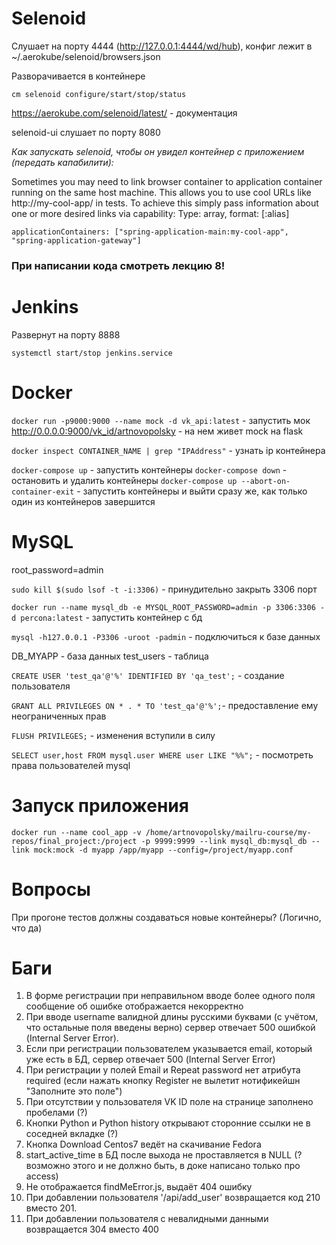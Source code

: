 # Selenoid

Слушает на порту 4444 (http://127.0.0.1:4444/wd/hub), конфиг лежит в ~/.aerokube/selenoid/browsers.json

Разворачивается в контейнере

```cm selenoid configure/start/stop/status```

https://aerokube.com/selenoid/latest/ - документация

selenoid-ui слушает по порту 8080

*Как запускать selenoid, чтобы он увидел контейнер с приложением (передать капабилити):*

Sometimes you may need to link browser container to application container running on the same host machine. 
This allows you to use cool URLs like http://my-cool-app/ in tests. 
To achieve this simply pass information about one or more desired links via capability:
Type: array, format: <container-name>[:alias]

```applicationContainers: ["spring-application-main:my-cool-app", "spring-application-gateway"]```


### При написании кода смотреть лекцию 8!

# Jenkins
Развернут на порту 8888

```systemctl start/stop jenkins.service```

# Docker
```docker run -p9000:9000 --name mock -d vk_api:latest``` - запустить мок
 http://0.0.0.0:9000/vk_id/artnovopolsky - на нем живет mock на flask 

```docker inspect CONTAINER_NAME | grep "IPAddress"``` - узнать ip контейнера

```docker-compose up``` - запустить контейнеры
```docker-compose down``` - остановить и удалить контейнеры
```docker-compose up --abort-on-container-exit``` - запустить контейнеры и выйти сразу же, как только один из контейнеров завершится


# MySQL 
root_password=admin

```sudo kill $(sudo lsof -t -i:3306)``` - принудительно закрыть 3306 порт

```docker run --name mysql_db -e MYSQL_ROOT_PASSWORD=admin -p 3306:3306 -d percona:latest``` - запустить контейнер с бд

```mysql -h127.0.0.1 -P3306 -uroot -padmin``` - подключиться к базе данных

DB_MYAPP - база данных 
test_users - таблица

```CREATE USER 'test_qa'@'%' IDENTIFIED BY 'qa_test';``` - создание пользователя

```GRANT ALL PRIVILEGES ON * . * TO 'test_qa'@'%';```- предоставление ему неограниченных прав

```FLUSH PRIVILEGES;``` - изменения вступили в силу

```SELECT user,host FROM mysql.user WHERE user LIKE "%%";``` - посмотреть права пользователей mysql


# Запуск приложения
```docker run --name cool_app -v /home/artnovopolsky/mailru-course/my-repos/final_project:/project -p 9999:9999 --link mysql_db:mysql_db --link mock:mock -d myapp /app/myapp --config=/project/myapp.conf```


# Вопросы
При прогоне тестов должны создаваться новые контейнеры? (Логично, что да)


# Баги
1. В форме регистрации при неправильном вводе более одного поля сообщение об ошибке отображается некорректно
2. При вводе username валидной длины русскими буквами (c учётом, что остальные поля введены верно) сервер отвечает 500 ошибкой (Internal Server Error). 
3. Если при регистрации пользователем указывается email, который уже есть в БД, сервер отвечает 500 (Internal Server Error)
4. При регистрации у полей Email и Repeat password нет атрибута required (если нажать кнопку Register не вылетит нотификейшн "Заполните это поле")
5. При отсутствии у пользователя VK ID поле на странице заполнено пробелами (?)
6. Кнопки Python и Python history открывают сторонние ссылки не в соседней вкладке (?)
7. Кнопка Download Centos7 ведёт на скачивание Fedora
8. start_active_time в БД после выхода не проставляется в NULL (? возможно этого и не должно быть, в доке написано только про access)
9. Не отображается findMeError.js, выдаёт 404 ошибку
10. При добавлении пользователя '/api/add_user' возвращается код 210 вместо 201.
11. При добавлении пользователя с невалидными данными возвращается 304 вместо 400
